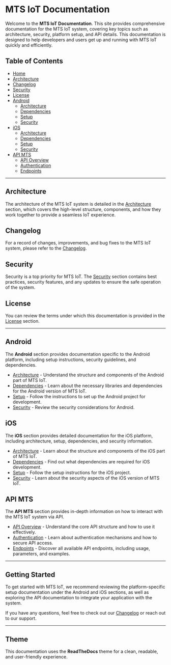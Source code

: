 # MTS IoT Documentation

Welcome to the **MTS IoT Documentation**. This site provides comprehensive documentation for the MTS IoT system, covering key topics such as architecture, security, platform setup, and API details. This documentation is designed to help developers and users get up and running with MTS IoT quickly and efficiently.

## Table of Contents

- [Home](README.md)
- [Architecture](architecture.md)
- [Changelog](CHANGELOG.md)
- [Security](security.md)
- [License](LICENSE.md)
- [Android](#android)
  - [Architecture](android/android-architecture.md)
  - [Dependencies](android/android-dependencies.md)
  - [Setup](android/android-setup.md)
  - [Security](android/android-security.md)
- [iOS](#ios)
  - [Architecture](ios/ios-architecture.md)
  - [Dependencies](ios/ios-dependencies.md)
  - [Setup](ios/ios-setup.md)
  - [Security](ios/ios-security.md)
- [API MTS](#api-mts)
  - [API Overview](api/mtsapi-overview.md)
  - [Authentication](api/mtsapi-auth.md)
  - [Endpoints](api/mtsapi-endpoints.md)

---

## Architecture

The architecture of the MTS IoT system is detailed in the [Architecture](architecture.md) section, which covers the high-level structure, components, and how they work together to provide a seamless IoT experience.

## Changelog

For a record of changes, improvements, and bug fixes to the MTS IoT system, please refer to the [Changelog](CHANGELOG.md).

## Security

Security is a top priority for MTS IoT. The [Security](security.md) section contains best practices, security features, and any updates to ensure the safe operation of the system.

## License

You can review the terms under which this documentation is provided in the [License](LICENSE.md) section.

---

## Android

The **Android** section provides documentation specific to the Android platform, including setup instructions, security guidelines, and dependencies.

- [Architecture](android/android-architecture.md) - Understand the structure and components of the Android part of MTS IoT.
- [Dependencies](android/android-dependencies.md) - Learn about the necessary libraries and dependencies for the Android version of MTS IoT.
- [Setup](android/android-setup.md) - Follow the instructions to set up the Android project for development.
- [Security](android/android-security.md) - Review the security considerations for Android.

## iOS

The **iOS** section provides detailed documentation for the iOS platform, including architecture, setup, dependencies, and security information.

- [Architecture](ios/ios-architecture.md) - Learn about the structure and components of the iOS part of MTS IoT.
- [Dependencies](ios/ios-dependencies.md) - Find out what dependencies are required for iOS development.
- [Setup](ios/ios-setup.md) - Follow the setup instructions for the iOS project.
- [Security](ios/ios-security.md) - Learn about the security aspects of the iOS version of MTS IoT.

## API MTS

The **API MTS** section provides in-depth information on how to interact with the MTS IoT system via API.

- [API Overview](api/mtsapi-overview.md) - Understand the core API structure and how to use it effectively.
- [Authentication](api/mtsapi-auth.md) - Learn about authentication mechanisms and how to secure API access.
- [Endpoints](api/mtsapi-endpoints.md) - Discover all available API endpoints, including usage, parameters, and examples.

---

## Getting Started

To get started with MTS IoT, we recommend reviewing the platform-specific setup documentation under the Android and iOS sections, as well as exploring the API documentation to integrate your application with the system.

If you have any questions, feel free to check out our [Changelog](CHANGELOG.md) or reach out to our support.

---

## Theme

This documentation uses the **ReadTheDocs** theme for a clean, readable, and user-friendly experience.

